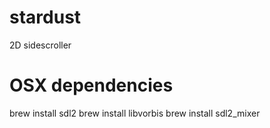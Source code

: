 stardust
========

2D sidescroller

OSX dependencies
================
brew install sdl2
brew install libvorbis
brew install sdl2_mixer